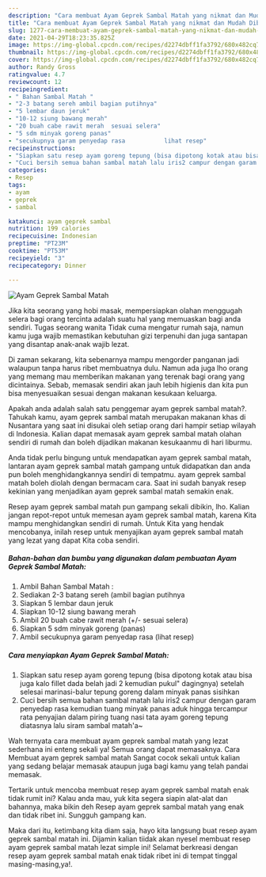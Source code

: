 ```yaml
---
description: "Cara membuat Ayam Geprek Sambal Matah yang nikmat dan Mudah Dibuat"
title: "Cara membuat Ayam Geprek Sambal Matah yang nikmat dan Mudah Dibuat"
slug: 1277-cara-membuat-ayam-geprek-sambal-matah-yang-nikmat-dan-mudah-dibuat
date: 2021-04-29T18:23:35.825Z
image: https://img-global.cpcdn.com/recipes/d2274dbff1fa3792/680x482cq70/ayam-geprek-sambal-matah-foto-resep-utama.jpg
thumbnail: https://img-global.cpcdn.com/recipes/d2274dbff1fa3792/680x482cq70/ayam-geprek-sambal-matah-foto-resep-utama.jpg
cover: https://img-global.cpcdn.com/recipes/d2274dbff1fa3792/680x482cq70/ayam-geprek-sambal-matah-foto-resep-utama.jpg
author: Randy Gross
ratingvalue: 4.7
reviewcount: 12
recipeingredient:
- " Bahan Sambal Matah "
- "2-3 batang sereh ambil bagian putihnya"
- "5 lembar daun jeruk"
- "10-12 siung bawang merah"
- "20 buah cabe rawit merah  sesuai selera"
- "5 sdm minyak goreng panas"
- "secukupnya garam penyedap rasa           lihat resep"
recipeinstructions:
- "Siapkan satu resep ayam goreng tepung (bisa dipotong kotak atau bisa juga kalo fillet dada belah jadi 2 kemudian pukul&#34; dagingnya) setelah selesai marinasi-balur tepung goreng dalam minyak panas sisihkan"
- "Cuci bersih semua bahan sambal matah lalu iris2 campur dengan garam penyedap rasa kemudian tuang minyak panas aduk hingga tercampur rata penyajian dalam piring tuang nasi tata ayam goreng tepung diatasnya lalu siram sambal matah&#39;a~"
categories:
- Resep
tags:
- ayam
- geprek
- sambal

katakunci: ayam geprek sambal 
nutrition: 199 calories
recipecuisine: Indonesian
preptime: "PT23M"
cooktime: "PT53M"
recipeyield: "3"
recipecategory: Dinner

---
```



![Ayam Geprek Sambal Matah](https://img-global.cpcdn.com/recipes/d2274dbff1fa3792/680x482cq70/ayam-geprek-sambal-matah-foto-resep-utama.jpg)

Jika kita seorang yang hobi masak, mempersiapkan olahan menggugah selera bagi orang tercinta adalah suatu hal yang memuaskan bagi anda sendiri. Tugas seorang  wanita Tidak cuma mengatur rumah saja, namun kamu juga wajib memastikan kebutuhan gizi terpenuhi dan juga santapan yang disantap anak-anak wajib lezat.

Di zaman  sekarang, kita sebenarnya mampu mengorder panganan jadi walaupun tanpa harus ribet membuatnya dulu. Namun ada juga lho orang yang memang mau memberikan makanan yang terenak bagi orang yang dicintainya. Sebab, memasak sendiri akan jauh lebih higienis dan kita pun bisa menyesuaikan sesuai dengan makanan kesukaan keluarga. 



Apakah anda adalah salah satu penggemar ayam geprek sambal matah?. Tahukah kamu, ayam geprek sambal matah merupakan makanan khas di Nusantara yang saat ini disukai oleh setiap orang dari hampir setiap wilayah di Indonesia. Kalian dapat memasak ayam geprek sambal matah olahan sendiri di rumah dan boleh dijadikan makanan kesukaanmu di hari liburmu.

Anda tidak perlu bingung untuk mendapatkan ayam geprek sambal matah, lantaran ayam geprek sambal matah gampang untuk didapatkan dan anda pun boleh menghidangkannya sendiri di tempatmu. ayam geprek sambal matah boleh diolah dengan bermacam cara. Saat ini sudah banyak resep kekinian yang menjadikan ayam geprek sambal matah semakin enak.

Resep ayam geprek sambal matah pun gampang sekali dibikin, lho. Kalian jangan repot-repot untuk memesan ayam geprek sambal matah, karena Kita mampu menghidangkan sendiri di rumah. Untuk Kita yang hendak mencobanya, inilah resep untuk menyajikan ayam geprek sambal matah yang lezat yang dapat Kita coba sendiri.

<!--inarticleads1-->

##### Bahan-bahan dan bumbu yang digunakan dalam pembuatan Ayam Geprek Sambal Matah:

1. Ambil  Bahan Sambal Matah :
1. Sediakan 2-3 batang sereh (ambil bagian putihnya
1. Siapkan 5 lembar daun jeruk
1. Siapkan 10-12 siung bawang merah
1. Ambil 20 buah cabe rawit merah (+/- sesuai selera)
1. Siapkan 5 sdm minyak goreng (panas)
1. Ambil secukupnya garam penyedap rasa           (lihat resep)




<!--inarticleads2-->

##### Cara menyiapkan Ayam Geprek Sambal Matah:

1. Siapkan satu resep ayam goreng tepung (bisa dipotong kotak atau bisa juga kalo fillet dada belah jadi 2 kemudian pukul&#34; dagingnya) setelah selesai marinasi-balur tepung goreng dalam minyak panas sisihkan
1. Cuci bersih semua bahan sambal matah lalu iris2 campur dengan garam penyedap rasa kemudian tuang minyak panas aduk hingga tercampur rata penyajian dalam piring tuang nasi tata ayam goreng tepung diatasnya lalu siram sambal matah&#39;a~




Wah ternyata cara membuat ayam geprek sambal matah yang lezat sederhana ini enteng sekali ya! Semua orang dapat memasaknya. Cara Membuat ayam geprek sambal matah Sangat cocok sekali untuk kalian yang sedang belajar memasak ataupun juga bagi kamu yang telah pandai memasak.

Tertarik untuk mencoba membuat resep ayam geprek sambal matah enak tidak rumit ini? Kalau anda mau, yuk kita segera siapin alat-alat dan bahannya, maka bikin deh Resep ayam geprek sambal matah yang enak dan tidak ribet ini. Sungguh gampang kan. 

Maka dari itu, ketimbang kita diam saja, hayo kita langsung buat resep ayam geprek sambal matah ini. Dijamin kalian tiidak akan nyesel membuat resep ayam geprek sambal matah lezat simple ini! Selamat berkreasi dengan resep ayam geprek sambal matah enak tidak ribet ini di tempat tinggal masing-masing,ya!.

